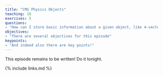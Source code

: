```yaml
---
title: "CMS Physics Objects"
teaching: 10
exercises: 5
questions:
- "How can I store basic information about a given object, like 4-vectors?"
objectives:
- "There are several objectives for this episode"
keypoints:
- "And indeed also there are key points!"
---
```

This episode remains to be written! Do it tonight. 


{% include links.md %}

